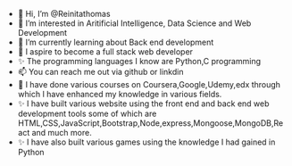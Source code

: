 - 👋 Hi, I’m @Reinitathomas
- 👀 I’m interested in Aritificial Intelligence, Data Science and Web Development 
- 🌱 I’m currently learning about Back end development
- 💞️ I aspire to become a full stack web developer
- ✨ The programming languages I know are Python,C programming
- 📫 You can reach me out via github or linkdin
- 🎀 I have done various courses on Coursera,Google,Udemy,edx through which I have enhanced my knowledge in various fields.
- ✨ I have built various website using the front end and back end web development tools some of which are HTML,CSS,JavaScript,Bootstrap,Node,express,Mongoose,MongoDB,React and much more.
- ✨ I have also built various games using the knowledge I had gained in Python

